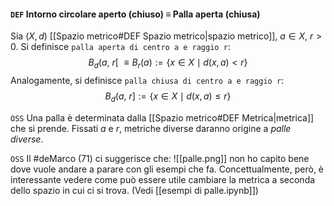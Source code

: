#### `DEF` Intorno circolare aperto (chiuso) $\equiv$ Palla aperta (chiusa)
Sia ($X, d$) [[Spazio metrico#DEF Spazio metrico|spazio metrico]], $a \in X$, $r > 0$. Si definisce `palla aperta di centro a e raggio r`:
$$B_d(a,\ r[\ \equiv B_r(a) := \{x \in X \mid d(x, a) < r\}$$
Analogamente, si definisce `palla chiusa di centro a e raggio r`:
$$
B_d(a,\ r] := \{x \in X \mid d(x, a) \leq r\}
$$

`OSS` Una palla è determinata dalla [[Spazio metrico#DEF Metrica|metrica]] che si prende. Fissati $a$ e $r$, metriche diverse daranno origine a _palle diverse_.

`OSS` Il #deMarco (71) ci suggerisce che:
![[palle.png]]
non ho capito bene dove vuole andare a parare con gli esempi che fa. Concettualmente, però, è interessante vedere come può essere utile cambiare la metrica a seconda dello spazio in cui ci si trova. (Vedi [[esempi di palle.ipynb]])